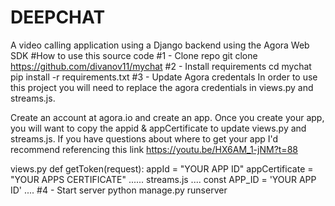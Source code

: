 # DEEPCHAT
A  video calling  application using a Django backend using the Agora Web SDK
#How to use this source code
#1 - Clone repo
git clone https://github.com/divanov11/mychat
#2 - Install requirements
cd mychat
pip install -r requirements.txt
#3 - Update Agora credentals
In order to use this project you will need to replace the agora credentials in views.py and streams.js.

Create an account at agora.io and create an app. Once you create your app, you will want to copy the appid & appCertificate to update views.py and streams.js. If you have questions about where to get your app I'd recommend referencing this link https://youtu.be/HX6AM_1-jNM?t=88

views.py
def getToken(request):
    appId = "YOUR APP ID"
    appCertificate = "YOUR APPS CERTIFICATE"
    ......
streams.js
....
const APP_ID = 'YOUR APP ID'
....
#4 - Start server
python manage.py runserver
